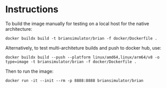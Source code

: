 Instructions
============

To build the image manually for testing on a local host for the native architecture:

`docker buildx build -t briansimulator/brian -f docker/Dockerfile .`

Alternatively, to test multi-architeture builds and push to docker hub, use:

`docker buildx build --push --platform linux/amd64,linux/arm64/v8 -o type=image -t briansimulator/brian -f docker/Dockerfile .`

Then to run the image:

`docker run -it --init --rm -p 8888:8888 briansimulator/brian`
